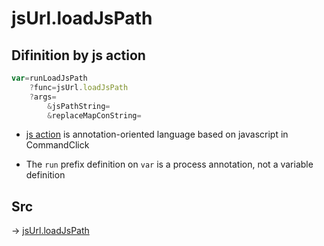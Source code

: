 # jsUrl.loadJsPath

## Difinition by js action

```js.js
var=runLoadJsPath
	?func=jsUrl.loadJsPath
	?args=
		&jsPathString=
		&replaceMapConString=
```

- [js action](#) is annotation-oriented language based on javascript in CommandClick

- The `run` prefix definition on `var` is a process annotation, not a variable definition

## Src

-> [jsUrl.loadJsPath](https://github.com/puutaro/CommandClick/blob/master/app/src/main/java/com/puutaro/commandclick/fragment_lib/terminal_fragment/js_interface/JsUrl.kt#L58)


